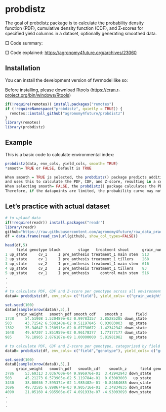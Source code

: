
<!-- README.md is generated from README.Rmd. Please edit that file -->

# probdistz

<!-- badges: start -->
<!-- badges: end -->

The goal of probdistz package is to calculate the probability density function (PDF), cumulative density function (CDF), and Z-scores for specified yield columns in a dataset, optionally generating smoothed data.

□ Code summary: 

□ Code explained: https://agronomy4future.org/archives/23060

## Installation

You can install the development version of fwrmodel like so:

Before installing, please download Rtools (https://cran.r-project.org/bin/windows/Rtools)

``` r
if(!require(remotes)) install.packages("remotes")
if (!requireNamespace("probdistz", quietly = TRUE)) {
  remotes::install_github("agronomy4future/probdistz")
}
library(remotes)
library(probdistz)
```

## Example

This is a basic code to calculate environmental index:

``` r
probdistz(data, env_cols, yield_cols, smooth= TRUE)
*smooth= TRUE or FALSE, Default is TRUE

When smooth = TRUE is selected, the probdistz() package predicts additional data to compensate for missing values based on 6σ,
and uses this to calculate the PDF, CDF, and Z-score, resulting in a continuous probability curve.
When selecting smooth= FALSE, the probdistz() package calculates the PDF, CDF, and Z-score based on the actual dataset.
Therefore, if the datapoints are limited, the probability curve may not be connected.
```

## Let’s practice with actual dataset

``` r
# to uplaod data
if(!require(readr)) install.packages("readr")
library(readr)
github="https://raw.githubusercontent.com/agronomy4future/raw_data_practice/main/grains.csv"
df = data.frame(read_csv(url(github), show_col_types=FALSE))

head(df,5)
     field genotype block        stage   treatment shoot      grain_number grain_weight
1 up_state     cv_1     I pre_anthesis treatment_1 main stem  513          49.26
2 up_state     cv_1     I pre_anthesis treatment_1 tillers    268          44.68
3 up_state     cv_2     I pre_anthesis treatment_1 main stem  616          45.19
4 up_state     cv_2     I pre_anthesis treatment_1 tillers    83           44.34
5 up_state     cv_1     I pre_anthesis     control main stem  516          48.25
.
.
.
# to calculate PDF, CDF and Z-score per genotype across all environments
dataA= probdistz(df, env_cols= c("field"), yield_cols= c("grain_weight"), smooth= TRUE)

set.seed(100)
dataA[sample(nrow(dataA),5),]
     grain_weight   smooth_pdf smooth_cdf    smooth_z      field
1738     54.51908 1.520489e-03 0.99783357  2.85285285 down_state
503      43.71542 6.508248e-02 0.51197845  0.03003003   up_state
1382     35.34647 3.230913e-02 0.07730672 -1.42342342 down_state
1648     49.67207 1.851959e-02 0.96178377  1.77177177 down_state
985      79.18965 2.876187e-09 1.00000000  5.81981982   up_state

# to calculate PDF, CDF and Z-score per genotype, categorized by field
dataB= probdistz(df, env_cols= c("field","genotype"), yield_cols= c("grain_weight"), smooth= TRUE)

set.seed(100)
dataB[sample(nrow(dataB),5),]
     grain_weight   smooth_pdf   smooth_cdf    smooth_z      field genotype
3786     53.69313 3.036760e-04 9.996976e-01  3.42942943 down_state     cv_1
503      45.21273 6.573905e-02 5.119784e-01  0.03003003   up_state     cv_1
3430     38.00036 7.595374e-02 1.985402e-01 -0.84684685 down_state     cv_1
3696     49.72585 6.898674e-03 9.905716e-01  2.34834835 down_state     cv_1
4090     21.05160 4.985506e-07 4.091933e-07 -4.93093093 down_state     cv_3
.
.
.


```
